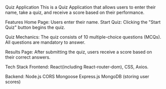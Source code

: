 Quiz Application
This is a Quiz Application that allows users to enter their name, take a quiz, and receive a score based on their performance.

Features
Home Page: Users enter their name.
Start Quiz: Clicking the "Start Quiz" button begins the quiz.

Quiz Mechanics:
The quiz consists of 10 multiple-choice questions (MCQs).
All questions are mandatory to answer.

Results Page:
After submitting the quiz, users receive a score based on their correct answers.

Tech Stack
Frontend:
React(including React-router-dom), CSS, Axios.

Backend:
Node.js
CORS
Mongoose
Express.js
MongoDB (storing user scores)
